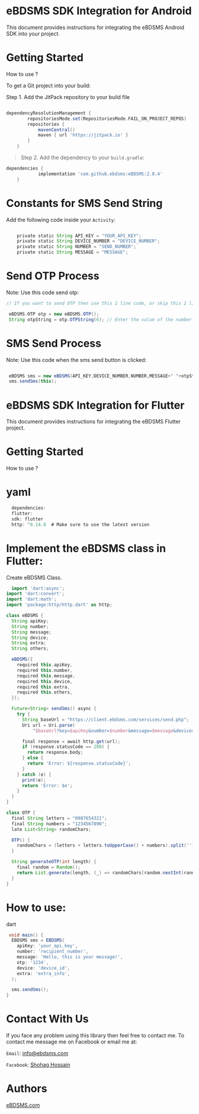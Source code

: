 # eBDSMS SDK Integration for Android
This document provides instructions for integrating the eBDSMS Android SDK into your project. 

# Getting Started
> 
How to use ?

To get a Git project into your build:

Step 1. Add the JitPack repository to your build file 

``` build.gradle

dependencyResolutionManagement {
		repositoriesMode.set(RepositoriesMode.FAIL_ON_PROJECT_REPOS)
		repositories {
			mavenCentral()
			maven { url 'https://jitpack.io' }
		}
	}
 ```
> Step 2. Add the dependency to your `build.gradle`:
``` gradle
dependencies {
	        implementation 'com.github.ebdsms:eBDSMS:2.0.4'
	}
```

# Constants for SMS Send String
Add the following code inside your `Activity`:
``` gradle

    private static String API_KEY = "YOUR_API_KEY";
    private static String DEVICE_NUMBER = "DEVICE_NUMBER";
    private static String NUMBER = "SEND_NUMBER";
    private static String MESSAGE = "MESSAGE";
```
# Send OTP Process
Note: Use this code send otp:
``` gradle
// If you want to send OTP then use this 2 line code, or skip this 2 line code.

 eBDSMS.OTP otp = new eBDSMS.OTP();
 String otpString = otp.OTPString(6); // Enter the value of the number you want to send OTP like 4,6
```

# SMS Send Process
Note: Use this code when the sms send button is clicked:
``` gradle

 eBDSMS sms = new eBDSMS(API_KEY,DEVICE_NUMBER,NUMBER,MESSAGE+" "+otpString,null,null);
 sms.sendSms(this);
```

# eBDSMS SDK Integration for Flutter
This document provides instructions for integrating the eBDSMS Flutter project. 

# Getting Started
> 
How to use ?
# yaml
``` gradle
  dependencies:
  flutter:
  sdk: flutter
  http: ^0.14.0  # Make sure to use the latest version
```
# Implement the eBDSMS class in Flutter:
Create eBDSMS Class. 
``` gradle
  import 'dart:async';
import 'dart:convert';
import 'dart:math';
import 'package:http/http.dart' as http;

class eBDSMS {
  String apiKey;
  String number;
  String message;
  String device;
  String extra;
  String others;

  eBDSMS({
    required this.apiKey,
    required this.number,
    required this.message,
    required this.device,
    required this.extra,
    required this.others,
  });

  Future<String> sendSms() async {
    try {
      String baseUrl = "https://client.ebdsms.com/services/send.php";
      Uri url = Uri.parse(
          "$baseUrl?key=$apiKey&number=$number&message=$message&devices=$device&type=sms&prioritize=0");

      final response = await http.get(url);
      if (response.statusCode == 200) {
        return response.body;
      } else {
        return 'Error: ${response.statusCode}';
      }
    } catch (e) {
      print(e);
      return 'Error: $e';
    }
  }
}

class OTP {
  final String letters = "0987654321";
  final String numbers = "1234567890";
  late List<String> randomChars;

  OTP() {
    randomChars = (letters + letters.toUpperCase() + numbers).split('');
  }

  String generateOTP(int length) {
    final random = Random();
    return List.generate(length, (_) => randomChars[random.nextInt(randomChars.length)]).join();
  }
}

```
# How to use:
> 
dart
``` gradle
 void main() {
  EBDSMS sms = EBDSMS(
    apiKey: 'your_api_key',
    number: 'recipient_number',
    message: 'Hello, this is your message!',
    otp: '1234',
    device: 'device_id',
    extra: 'extra_info',
  );

  sms.sendSms();
}

```



# Contact With Us
If you face any problem using this library then feel free to contact me.
To contact me message me on Facebook or email me at:

`Email`: info@ebdsms.com

`Facebook`: <a href="https://www.facebook.com/M220719" rel="nofollow">Shohag Hossain</a> 

# Authors
<a href="https://www.ebdsms.com" rel="nofollow">eBDSMS.com</a>
